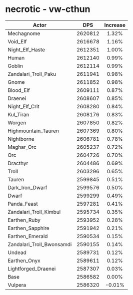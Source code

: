# necrotic - vw-cthun
| Actor | DPS | Increase |
|---|:---:|:---:|
|Mechagnome|2620812|1.32%|
|Void_Elf|2616678|1.16%|
|Night_Elf_Haste|2612351|1.00%|
|Human|2612140|0.99%|
|Goblin|2612114|0.99%|
|Zandalari_Troll_Paku|2611941|0.98%|
|Gnome|2611852|0.98%|
|Blood_Elf|2609111|0.87%|
|Draenei|2608607|0.85%|
|Night_Elf_Crit|2608280|0.84%|
|Kul_Tiran|2608176|0.83%|
|Worgen|2607850|0.82%|
|Highmountain_Tauren|2607369|0.80%|
|Nightborne|2606781|0.78%|
|Maghar_Orc|2605237|0.72%|
|Orc|2604726|0.70%|
|Dracthyr|2604486|0.69%|
|Troll|2603296|0.65%|
|Tauren|2599845|0.51%|
|Dark_Iron_Dwarf|2599576|0.50%|
|Dwarf|2599299|0.49%|
|Panda_Feast|2597281|0.41%|
|Zandalari_Troll_Kimbul|2595734|0.35%|
|Earthen_Ruby|2593952|0.28%|
|Earthen_Sapphire|2591942|0.21%|
|Earthen_Emerald|2590534|0.15%|
|Zandalari_Troll_Bwonsamdi|2590155|0.14%|
|Undead|2589731|0.12%|
|Earthen_Onyx|2589611|0.12%|
|Lightforged_Draenei|2587307|0.03%|
|Base|2586582|0.00%|
|Vulpera|2586320|-0.01%|
